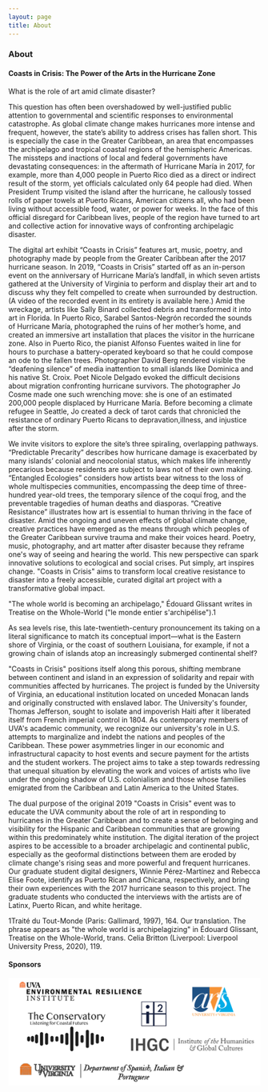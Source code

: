 ```yaml
---
layout: page
title: About
---
```


### About

#### Coasts in Crisis: The Power of the Arts in the Hurricane Zone

What is the role of art amid climate disaster?

This question has often been overshadowed by well-justified public attention to governmental and scientific responses to environmental catastrophe. As global climate change makes hurricanes more intense and frequent, however, the state’s ability to address crises has fallen short. This is especially the case in the Greater Caribbean, an area that encompasses the archipelago and tropical coastal regions of the hemispheric Americas. The missteps and inactions of local and federal governments have devastating consequences: in the aftermath of Hurricane María in 2017, for example, more than 4,000 people in Puerto Rico died as a direct or indirect result of the storm, yet officials calculated only 64 people had died. When President Trump visited the island after the hurricane, he callously tossed rolls of paper towels at Puerto Ricans, American citizens all, who had been living without accessible food, water, or power for weeks. In the face of this official disregard for Caribbean lives, people of the region have turned to art and collective action for innovative ways of confronting archipelagic disaster.

 

The digital art exhibit “Coasts in Crisis” features art, music, poetry, and photography made by people from the Greater Caribbean after the 2017 hurricane season. In 2019, “Coasts in Crisis” started off as an in-person event on the anniversary of Hurricane María’s landfall, in which seven artists gathered at the University of Virginia to perform and display their art and to discuss why they felt compelled to create when surrounded by destruction. (A video of the recorded event in its entirety is available here.) Amid the wreckage, artists like Sally Binard collected debris and transformed it into art in Florida. In Puerto Rico, Sarabel Santos-Negrón recorded the sounds of Hurricane María, photographed the ruins of her mother’s home, and created an immersive art installation that places the visitor in the hurricane zone. Also in Puerto Rico, the pianist Alfonso Fuentes waited in line for hours to purchase a battery-operated keyboard so that he could compose an ode to the fallen trees. Photographer David Berg rendered visible the “deafening silence” of media inattention to small islands like Dominica and his native St. Croix. Poet Nicole Delgado evoked the difficult decisions about migration confronting hurricane survivors. The photographer Jo Cosme made one such wrenching move: she is one of an estimated 200,000 people displaced by Hurricane María. Before becoming a climate refugee in Seattle, Jo created a deck of tarot cards that chronicled the resistance of ordinary Puerto Ricans to depravation,illness, and injustice after the storm.

 

We invite visitors to explore the site’s three spiraling, overlapping pathways. “Predictable Precarity” describes how hurricane damage is exacerbated by many islands’ colonial and neocolonial status, which makes life inherently precarious because residents are subject to laws not of their own making. “Entangled Ecologies” considers how artists bear witness to the loss of whole multispecies communities, encompassing the deep time of three-hundred year-old trees, the temporary silence of the coquí frog, and the preventable tragedies of human deaths and diasporas. “Creative Resistance” illustrates how art is essential to human thriving in the face of disaster. Amid the ongoing and uneven effects of global climate change, creative practices have emerged as the means through which peoples of the Greater Caribbean survive trauma and make their voices heard. Poetry, music, photography, and art matter after disaster because they reframe one's way of seeing and hearing the world. This new perspective can spark innovative solutions to ecological and social crises. Put simply, art inspires change. "Coasts in Crisis" aims to transform local creative resistance to disaster into a freely accessible, curated digital art project with a transformative global impact.

 

"The whole world is becoming an archipelago," Édouard Glissant writes in Treatise on the Whole-World ("le monde entier s'archipélise").1

 

As sea levels rise, this late-twentieth-century pronouncement its taking on a literal significance to match its conceptual import—what is the Eastern shore of Virginia, or the coast of southern Louisiana, for example, if not a growing chain of islands atop an increasingly submerged continental shelf?

 

"Coasts in Crisis" positions itself along this porous, shifting membrane between continent and island in an expression of solidarity and repair with communities affected by hurricanes. The project is funded by the University of Virginia, an educational institution located on unceded Monacan lands and originally constructed with enslaved labor. The University's founder, Thomas Jefferson, sought to isolate and impoverish Haiti after it liberated itself from French imperial control in 1804. As contemporary members of UVA's academic community, we recognize our university's role in U.S. attempts to marginalize and indebt the nations and peoples of the Caribbean. These power asymmetries linger in our economic and infrastructural capacity to host events and secure payment for the artists and the student workers. The project aims to take a step towards redressing that unequal situation by elevating the work and voices of artists who live under the ongoing shadow of U.S. colonialism and those whose families emigrated from the Caribbean and Latin America to the United States.

 

The dual purpose of the original 2019 "Coasts in Crisis" event was to educate the UVA community about the role of art in responding to hurricanes in the Greater Caribbean and to create a sense of belonging and visibility for the Hispanic and Caribbean communities that are growing within this predominately white institution. The digital iteration of the project aspires to be accessible to a broader archipelagic and continental public, especially as the geoformal distinctions between them are eroded by climate change's rising seas and more powerful and frequent hurricanes. Our graduate student digital designers, Winnie Pérez-Martínez and Rebecca Elise Foote, identify as Puerto Rican and Chicana, respectively, and bring their own experiences with the 2017 hurricane season to this project. The graduate students who conducted the interviews with the artists are of Latinx, Puerto Rican, and white heritage.

 

1Traité du Tout-Monde (Paris: Gallimard, 1997), 164. Our translation. The phrase appears as "the whole world is archipelagizing" in Édouard Glissant, Treatise on the Whole-World, trans. Celia Britton (Liverpool: Liverpool University Press, 2020), 119.

#### Sponsors

![An image with the logos of all the sponsors for the event.](assets/images/sponsors.png)
